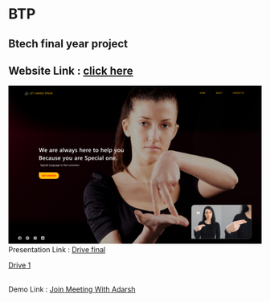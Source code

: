 # BTP

## Btech final year project

## Website Link : <a href="https://adarshn7.github.io/BTech-project/" target="_blank">click here</a>

<img src="static/img/website1.png" alt="logo" class="logo">

</br>
Presentation Link : <a href="hhttps://docs.google.com/presentation/d/1up9TSVUn97PgS-HhjrieTQigpCspiX0W/edit?usp=sharing&ouid=117026686719626847039&rtpof=true&sd=true" target="_blank">Drive final</a> 

</br>

<a href="https://docs.google.com/presentation/d/1P92gKmT6FNWXqrBSvyRF6rEeaO_CKD69/edit?usp=sharing&ouid=117090809044003665846&rtpof=true&sd=true" target="_blank">Drive 1 </a>

</br>
Demo Link : <a href="#" target="_blank">Join Meeting With Adarsh</a>
